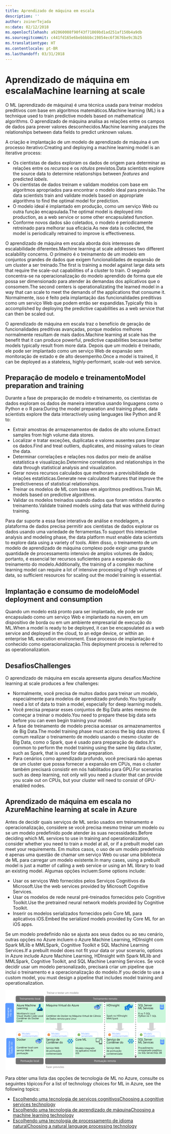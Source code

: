 ```yaml
---
title: Aprendizado de máquina em escala
description: ''
author: zoinerTejada
ms:date: 02/12/2018
ms.openlocfilehash: a92060008f90f43f71869bd1ad251af150b4a9db
ms.sourcegitcommit: c441fd165e6bebbbbbc19854ec6f3676be9c3b25
ms.translationtype: HT
ms.contentlocale: pt-BR
ms.lasthandoff: 03/31/2018
---
```

# <a name="machine-learning-at-scale"></a><span data-ttu-id="91469-102">Aprendizado de máquina em escala</span><span class="sxs-lookup"><span data-stu-id="91469-102">Machine learning at scale</span></span>

<span data-ttu-id="91469-103">O ML (aprendizado de máquina) é uma técnica usada para treinar modelos preditivos com base em algoritmos matemáticos.</span><span class="sxs-lookup"><span data-stu-id="91469-103">Machine learning (ML) is a technique used to train predictive models based on mathematical algorithms.</span></span> <span data-ttu-id="91469-104">O aprendizado de máquina analisa as relações entre os campos de dados para prever valores desconhecidos.</span><span class="sxs-lookup"><span data-stu-id="91469-104">Machine learning analyzes the relationships between data fields to predict unknown values.</span></span>

<span data-ttu-id="91469-105">A criação e implantação de um modelo de aprendizado de máquina é um processo iterativo:</span><span class="sxs-lookup"><span data-stu-id="91469-105">Creating and deploying a machine learning model is an iterative process:</span></span>

* <span data-ttu-id="91469-106">Os cientistas de dados exploram os dados de origem para determinar as relações entre os *recursos* e os *rótulos* previstos.</span><span class="sxs-lookup"><span data-stu-id="91469-106">Data scientists explore the source data to determine relationships between *features* and predicted *labels*.</span></span>
* <span data-ttu-id="91469-107">Os cientistas de dados treinam e validam modelos com base em algoritmos apropriados para encontrar o modelo ideal para previsão.</span><span class="sxs-lookup"><span data-stu-id="91469-107">The data scientists train and validate models based on appropriate algorithms to find the optimal model for prediction.</span></span>
* <span data-ttu-id="91469-108">O modelo ideal é implantado em produção, como um serviço Web ou outra função encapsulada.</span><span class="sxs-lookup"><span data-stu-id="91469-108">The optimal model is deployed into production, as a web service or some other encapsulated function.</span></span>
* <span data-ttu-id="91469-109">Conforme novos dados são coletados, o modelo é periodicamente retreinado para melhorar sua eficácia.</span><span class="sxs-lookup"><span data-stu-id="91469-109">As new data is collected, the model is periodically retrained to improve is effectiveness.</span></span>

<span data-ttu-id="91469-110">O aprendizado de máquina em escala aborda dois interesses de escalabilidade diferentes.</span><span class="sxs-lookup"><span data-stu-id="91469-110">Machine learning at scale addresses two different scalability concerns.</span></span> <span data-ttu-id="91469-111">O primeiro é o treinamento de um modelo em conjuntos grandes de dados que exigem funcionalidades de expansão de um cluster a ser treinado.</span><span class="sxs-lookup"><span data-stu-id="91469-111">The first is training a model against large data sets that require the scale-out capabilities of a cluster to train.</span></span> <span data-ttu-id="91469-112">O segundo concentra-se na operacionalização do modelo aprendido de forma que ele possa ser dimensionado para atender às demandas dos aplicativos que o consomem.</span><span class="sxs-lookup"><span data-stu-id="91469-112">The second centers is operationalizating the learned model in a way that can scale to meet the demands of the applications that consume it.</span></span> <span data-ttu-id="91469-113">Normalmente, isso é feito pela implantação das funcionalidades preditivas como um serviço Web que podem então ser expandidas.</span><span class="sxs-lookup"><span data-stu-id="91469-113">Typically this is accomplished by deploying the predictive capabilities as a web service that can then be scaled out.</span></span>

<span data-ttu-id="91469-114">O aprendizado de máquina em escala traz o benefício de geração de funcionalidades preditivas avançadas, porque modelos melhores normalmente resultam de mais dados.</span><span class="sxs-lookup"><span data-stu-id="91469-114">Machine learning at scale has the benefit that it can produce powerful, predictive capabilities because better models typically result from more data.</span></span> <span data-ttu-id="91469-115">Depois que um modelo é treinado, ele pode ser implantado como um serviço Web de expansão sem monitoração de estado e de alto desempenho.</span><span class="sxs-lookup"><span data-stu-id="91469-115">Once a model is trained, it can be deployed as a stateless, highly-performant, scale-out web service.</span></span> 

## <a name="model-preparation-and-training"></a><span data-ttu-id="91469-116">Preparação de modelo e treinamento</span><span class="sxs-lookup"><span data-stu-id="91469-116">Model preparation and training</span></span>

<span data-ttu-id="91469-117">Durante a fase de preparação de modelo e treinamento, os cientistas de dados exploram os dados de maneira interativa usando linguagens como o Python e o R para:</span><span class="sxs-lookup"><span data-stu-id="91469-117">During the model preparation and training phase, data scientists explore the data interactively using languages like Python and R to:</span></span>

* <span data-ttu-id="91469-118">Extrair amostras de armazenamentos de dados de alto volume.</span><span class="sxs-lookup"><span data-stu-id="91469-118">Extract samples from high volume data stores.</span></span>
* <span data-ttu-id="91469-119">Localizar e tratar exceções, duplicatas e valores ausentes para limpar os dados.</span><span class="sxs-lookup"><span data-stu-id="91469-119">Find and treat outliers, duplicates, and missing values to clean the data.</span></span>
* <span data-ttu-id="91469-120">Determinar correlações e relações nos dados por meio de análise estatística e visualização.</span><span class="sxs-lookup"><span data-stu-id="91469-120">Determine correlations and relationships in the data through statistical analysis and visualization.</span></span>
* <span data-ttu-id="91469-121">Gerar novos recursos calculados que melhoram a previsibilidade de relações estatísticas.</span><span class="sxs-lookup"><span data-stu-id="91469-121">Generate new calculated features that improve the predictiveness of statistical relationships.</span></span>
* <span data-ttu-id="91469-122">Treinar os modelos de ML com base em algoritmos preditivos.</span><span class="sxs-lookup"><span data-stu-id="91469-122">Train ML models based on predictive algorithms.</span></span>
* <span data-ttu-id="91469-123">Validar os modelos treinados usando dados que foram retidos durante o treinamento.</span><span class="sxs-lookup"><span data-stu-id="91469-123">Validate trained models using data that was withheld during training.</span></span>

<span data-ttu-id="91469-124">Para dar suporte a essa fase interativa de análise e modelagem, a plataforma de dados precisa permitir aos cientistas de dados explorar os dados usando uma variedade de ferramentas.</span><span class="sxs-lookup"><span data-stu-id="91469-124">To support this interactive analysis and modeling phase, the data platform must enable data scientists to explore data using a variety of tools.</span></span> <span data-ttu-id="91469-125">Além disso, o treinamento de um modelo de aprendizado de máquina complexo pode exigir uma grande quantidade de processamento intensivo de amplos volumes de dados; portanto, é essencial ter recursos suficientes para a expansão do treinamento do modelo.</span><span class="sxs-lookup"><span data-stu-id="91469-125">Additionally, the training of a complex machine learning model can require a lot of intensive processing of high volumes of data, so sufficient resources for scaling out the model training is essential.</span></span>

## <a name="model-deployment-and-consumption"></a><span data-ttu-id="91469-126">Implantação e consumo de modelo</span><span class="sxs-lookup"><span data-stu-id="91469-126">Model deployment and consumption</span></span>

<span data-ttu-id="91469-127">Quando um modelo está pronto para ser implantado, ele pode ser encapsulado como um serviço Web e implantado na nuvem, em um dispositivo de borda ou em um ambiente empresarial de execução do ML.</span><span class="sxs-lookup"><span data-stu-id="91469-127">When a model is ready to be deployed, it can be encapsulated as a web service and deployed in the cloud, to an edge device, or within an enterprise ML execution environment.</span></span> <span data-ttu-id="91469-128">Esse processo de implantação é conhecido como operacionalização.</span><span class="sxs-lookup"><span data-stu-id="91469-128">This deployment process is referred to as operationalization.</span></span>

## <a name="challenges"></a><span data-ttu-id="91469-129">Desafios</span><span class="sxs-lookup"><span data-stu-id="91469-129">Challenges</span></span>

<span data-ttu-id="91469-130">O aprendizado de máquina em escala apresenta alguns desafios:</span><span class="sxs-lookup"><span data-stu-id="91469-130">Machine learning at scale produces a few challenges:</span></span>

- <span data-ttu-id="91469-131">Normalmente, você precisa de muitos dados para treinar um modelo, especialmente para modelos de aprendizado profundo.</span><span class="sxs-lookup"><span data-stu-id="91469-131">You typically need a lot of data to train a model, especially for deep learning models.</span></span>
- <span data-ttu-id="91469-132">Você precisa preparar esses conjuntos de Big Data antes mesmo de começar a treinar o modelo.</span><span class="sxs-lookup"><span data-stu-id="91469-132">You need to prepare these big data sets before you can even begin training your model.</span></span>
- <span data-ttu-id="91469-133">A fase de treinamento de modelo precisa acessar os armazenamentos de Big Data.</span><span class="sxs-lookup"><span data-stu-id="91469-133">The model training phase must access the big data stores.</span></span> <span data-ttu-id="91469-134">É comum realizar o treinamento de modelo usando o mesmo cluster de Big Data, como o Spark, que é usado para preparação de dados.</span><span class="sxs-lookup"><span data-stu-id="91469-134">It's common to perform the model training using the same big data cluster, such as Spark, that is used for data preparation.</span></span> 
- <span data-ttu-id="91469-135">Para cenários como aprendizado profundo, você precisará não apenas de um cluster que possa fornecer a expansão em CPUs, mas o cluster também precisará consistir em nós habilitados para GPU.</span><span class="sxs-lookup"><span data-stu-id="91469-135">For scenarios such as deep learning, not only will you need a cluster that can provide you scale out on CPUs, but your cluster will need to consist of GPU-enabled nodes.</span></span>

## <a name="machine-learning-at-scale-in-azure"></a><span data-ttu-id="91469-136">Aprendizado de máquina em escala no Azure</span><span class="sxs-lookup"><span data-stu-id="91469-136">Machine learning at scale in Azure</span></span>

<span data-ttu-id="91469-137">Antes de decidir quais serviços de ML serão usados em treinamento e operacionalização, considere se você precisa mesmo treinar um modelo ou se um modelo predefinido pode atender às suas necessidades.</span><span class="sxs-lookup"><span data-stu-id="91469-137">Before deciding which ML services to use in training and operationalization, consider whether you need to train a model at all, or if a prebuilt model can meet your requirements.</span></span> <span data-ttu-id="91469-138">Em muitos casos, o uso de um modelo predefinido é apenas uma questão de chamar um serviço Web ou usar uma biblioteca de ML para carregar um modelo existente.</span><span class="sxs-lookup"><span data-stu-id="91469-138">In many cases, using a prebuilt model is just a matter of calling a web service or using an ML library to load an existing model.</span></span> <span data-ttu-id="91469-139">Algumas opções incluem:</span><span class="sxs-lookup"><span data-stu-id="91469-139">Some options include:</span></span> 

- <span data-ttu-id="91469-140">Usar os serviços Web fornecidos pelos Serviços Cognitivos da Microsoft.</span><span class="sxs-lookup"><span data-stu-id="91469-140">Use the web services provided by Microsoft Cognitive Services.</span></span>
- <span data-ttu-id="91469-141">Usar os modelos de rede neural pré-treinados fornecidos pelo Cognitive Toolkit.</span><span class="sxs-lookup"><span data-stu-id="91469-141">Use the pretrained neural network models provided by Cognitive Toolkit.</span></span>
- <span data-ttu-id="91469-142">Inserir os modelos serializados fornecidos pelo Core ML para aplicativos iOS.</span><span class="sxs-lookup"><span data-stu-id="91469-142">Embed the serialized models provided by Core ML for an iOS apps.</span></span> 

<span data-ttu-id="91469-143">Se um modelo predefinido não se ajusta aos seus dados ou ao seu cenário, outras opções no Azure incluem o Azure Machine Learning, HDInsight com Spark MLlib e MMLSpark, Cognitive Toolkit e SQL Machine Learning Services.</span><span class="sxs-lookup"><span data-stu-id="91469-143">If a prebuilt model does not fit your data or your scenario, options in Azure include Azure Machine Learning, HDInsight with Spark MLlib and MMLSpark, Cognitive Toolkit, and SQL Machine Learning Services.</span></span> <span data-ttu-id="91469-144">Se você decidir usar um modelo personalizado, precisará criar um pipeline que inclui o treinamento e a operacionalização do modelo.</span><span class="sxs-lookup"><span data-stu-id="91469-144">If you decide to use a custom model, you must design a pipeline that includes model training and operationalization.</span></span> 

![Opções de modelo no Azure](./images/machine-learning-model-training-and-deployment.png)

<span data-ttu-id="91469-146">Para obter uma lista das opções de tecnologia de ML no Azure, consulte os seguintes tópicos:</span><span class="sxs-lookup"><span data-stu-id="91469-146">For a list of technology choices for ML in Azure, see the following topics:</span></span>

- [<span data-ttu-id="91469-147">Escolhendo uma tecnologia de serviços cognitivos</span><span class="sxs-lookup"><span data-stu-id="91469-147">Choosing a cognitive services technology</span></span>](../technology-choices/cognitive-services.md)
- [<span data-ttu-id="91469-148">Escolhendo uma tecnologia de aprendizado de máquina</span><span class="sxs-lookup"><span data-stu-id="91469-148">Choosing a machine learning technology</span></span>](../technology-choices/data-science-and-machine-learning.md)
- [<span data-ttu-id="91469-149">Escolhendo uma tecnologia de processamento de idioma natural</span><span class="sxs-lookup"><span data-stu-id="91469-149">Choosing a natural language processing technology</span></span>](../technology-choices/natural-language-processing.md)
